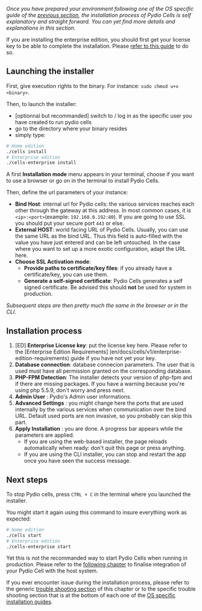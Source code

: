 
_Once you have prepared your environment following one of the OS specific guide of the [previous section](/en/docs/cells/v1/os-specific-guides), the installation process of Pydio Cells is self explanatory and straight forward. You can yet find more details and explanations in this section._

If you are installing the enterprise edition, you should first get your license key to be able to complete the installation. Please [refer to this guide](/en/docs/cells/v1/enterprise-edition-requirements) to do so.

## Launching the installer

First, give execution rights to the binary. For instance: `sudo chmod u+x <binary>`.

Then, to launch the installer:

- [optionnal but recommanded] switch to / log in as the specific user you have created to run pydio cells
- go to the directory where your binary resides
- simply type:

```sh
# Home edition
./cells install
# Enterprise edition
./cells-enterprise install
```

A first **Installation mode**  menu appears in your terminal, choose if you want to use a browser or go on in the terminal to install Pydio Cells.

Then, define the url parameters of your instance:

- **Bind Host**: internal url for Pydio cells: the various services reaches each other through the gateway at this address. In most common cases, it is `<ip>:<port>`(example: `192.168.0.192:80`). If you are going to use SSL you should put your secure port `443` or else.
- **External HOST**: world facing URL of Pydio Cells. Usually, you can use the same URL as the bind URL. Thus this field is auto-filled with the value you have just entered and can be left untouched. In the case where you want to set up a more exotic configuration, adapt the URL here.
- **Choose SSL Activation mode**:
  - **Provide paths to certificate/key files**: if you already have a certificate/key, you can use them.
  - **Generate a self-signed certificate**: Pydio Cells generates a self signed certificate. Be advised this should **not** be used for system in production.

_Subsequent steps are then pretty much the same in the browser or in the CLI_.

## Installation process

1. [ED] **Enterprise License key**: put the license key here. Please refer to the [Enterprise Edition Requirements] (en/docs/cells/v1/enterprise-edition-requirements) guide if you have not yet your key.
1. **Database connection**: database connecion parameters. The user that is used must have all permission granted on the corresponding database.
1. **PHP-FPM Detection**: The installer detects your version of php-fpm and if there are missing packages.
   If you have a warning because you're using php 5.5.9, don't worry and press next.
1. **Admin User** : Pydio's Admin user informations.
1. **Advanced Settings** : you might change here the ports that are used internally by the various services when communication over the bind URL. Default used ports are non invasive, so you probably can skip this part.
1. **Apply Installation** : you are done. A progress bar appears while the parameters are applied.
    - If you are using the web-based installer, the page reloads automatically when ready: don't quit this page or press anything.
    - If you are using the CLI installer, you can stop and restart the app once you have seen the success message.

## Next steps

To stop Pydio cells, press `CTRL + C` in the terminal where you launched the installer.

You might start it again using this command to insure everything work as expected:

```sh
# Home edition
./cells start
# Enterprise edition
./cells-enterprise start
```

Yet this is not the recommanded way to start Pydio Cells when running in production. Please refer to the [following chapter](/en/docs/cells/v1/launching-cells-service) to finalise integration of your Pydio Cell with the host system.

If you ever encounter issue during the installation process, please refer to the generic [trouble shooting section](/en/docs/cells/v1/troubleshooting) of this chapter or to the specific trouble shooting section that is at the bottom of each one of the [OS specific installation guides](/en/docs/cells/v1/os-specific-guides).